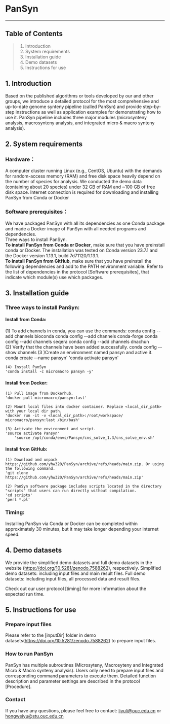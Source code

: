 # PanSyn

--------------------------
Table of Contents
--------------------------
> 1. Introduction
> 2. System requirements
> 3. Installation guide
> 4. Demo datasets
> 5. Instructions for use


## 1. Introduction
Based on the published algorithms or tools developed by our and other groups, we introduce a detailed protocol for the most comprehensive and up-to-date genome synteny pipeline (called PanSyn) and provide step-by-step instructions as well as application examples for demonstrating how to use it. PanSyn pipeline includes three major modules (microsynteny analysis, macrosynteny analysis, and integrated micro & macro synteny analysis). 


## 2. System requirements
### Hardware：
A computer cluster running Linux (e.g., CentOS, Ubuntu) with the demands for random-access memory (RAM) and free disk space heavily depend on the number of species for analysis. We conducted the demo data (containing about 20 species) under 32 GB of RAM and ~100 GB of free disk space. Internet connection is required for downloading and installing PanSyn from Conda or Docker

### Software prerequisites：
We have packaged PanSyn with all its dependencies as one Conda package and made a Docker image of PanSyn with all needed programs and dependencies.<br>Three ways to install PanSyn.<br>**To install PanSyn from Conda or Docker**, make sure that you have preinstall conda or Docker. The installation was tested on Conda version 23.7.1 and the Docker version 1.13.1, build 7d71120/1.13.1.<br>**To install PanSyn from GitHub**, make sure that you have preinstall the following dependencies and add to the PATH environment variable. Refer to the list of dependencies in the protocol [Software prerequisites], that indicate which module(s) use which packages.


## 3. Installation guide
### Three ways to install PanSyn:
#### Install from Conda:
(1) To add channels in conda, you can use the commands:
conda config --add channels bioconda
conda config --add channels conda-forge
conda config --add channels seqera
conda config --add channels dnachun     
(2) Verify that the channels have been added successfully.
conda config --show channels
(3 )Create an environment named pansyn and active it.
	conda create --name pansyn'
	'conda activate pansyn'
       
    (4) Install PanSyn
	'conda install -c micromacro pansyn -y'

#### Install from Docker:
    (1) Pull image from Dockerhub.
	'docker pull micromacro/pansyn:last'

    (2) Mount local files into docker container. Replace <local_dir_path> with your local dir path.
	'docker run -it -v <local_dir_path>:/root/workspace/ micromacro/pansyn:last /bin/bash'

    (3) Activate the environment and script.
	'source activate Pansyn'
      	'source /opt/conda/envs/Pansyn/cns_solve_1.3/cns_solve_env.sh'

#### Install from GitHub:
    (1) Download and unpack https://github.com/yhw320/PanSyn/archive/refs/heads/main.zip. Or using the following command.
	'git clone https://github.com/yhw320/PanSyn/archive/refs/heads/main.zip'

    (2) PanSyn software package includes scripts located in the directory "scripts" that users can run directly without compilation.
	'cd scripts'
	'perl *.pl'
       
### Timing: 
Installing PanSyn via Conda or Docker can be completed within approximately 30 minutes, but it may take longer depending your internet speed.

## 4. Demo datasets
We provide the simplified demo datasets and full demo datasets in the website (https://doi.org/10.5281/zenodo.7588262), respectively.
Simplified demo datasets: including input files and main result files.
Full demo datasets: including input files, all processed data and result files.

Check out our user protocol [timing] for more information about the expected run time.

## 5. Instructions for use
### Prepare input files
Please refer to the [inputDir] folder in demo datasets(https://doi.org/10.5281/zenodo.7588262) to prepare input files.

### How to run PanSyn
PanSyn has multiple subroutines (Microsyteny, Macrosyteny and Integrated Micro & Macro synteny analysis). Users only need to prepare input files and corresponding command parameters to execute them. 
Detailed function description and parameter settings are described in the protocol [Procedure]. 

### Contact
If you have any questions, please feel free to contact: liyuli@ouc.edu.cn or hongweiyu@stu.ouc.edu.cn
